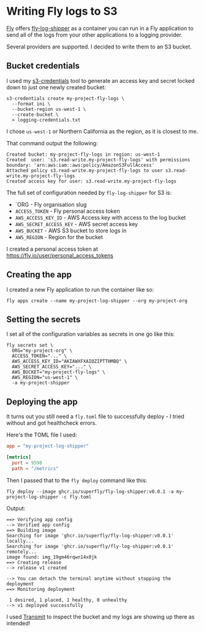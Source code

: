 # Writing Fly logs to S3

[Fly](https://fly.io/) offers [fly-log-shipper](https://github.com/superfly/fly-log-shipper) as a container you can run in a Fly application to send all of the logs from your other applications to a logging provider.

Several providers are supported. I decided to write them to an S3 bucket.

## Bucket credentials

I used my [s3-credentials](https://github.com/simonw/s3-credentials) tool to generate an access key and secret locked down to just one newly created bucket:

```
s3-credentials create my-project-fly-logs \
  --format ini \
  --bucket-region us-west-1 \
  --create-bucket \
  > logging-credentials.txt
```
I chose `us-west-1` or Northern California as the region, as it is closest to me.

That command output the following:

```
Created bucket: my-project-fly-logs in region: us-west-1
Created  user: 's3.read-write.my-project-fly-logs' with permissions boundary: 'arn:aws:iam::aws:policy/AmazonS3FullAccess'
Attached policy s3.read-write.my-project-fly-logs to user s3.read-write.my-project-fly-logs
Created access key for user: s3.read-write.my-project-fly-logs
```

The full set of configuration needed by `fly-log-shipper` for S3 is:

- `ORG - Fly organisation slug
- `ACCESS_TOKEN` - Fly personal access token
- `AWS_ACCESS_KEY_ID`	- AWS Access key with access to the log bucket
- `AWS_SECRET_ACCESS_KEY` - AWS secret access key
- `AWS_BUCKET` - AWS S3 bucket to store logs in
- `AWS_REGION` - Region for the bucket

I created a personal access token at https://fly.io/user/personal_access_tokens

## Creating the app

I created a new Fly application to run the container like so:

    fly apps create --name my-project-log-shipper --org my-project-org

## Setting the secrets

I set all of the configuration variables as secrets in one go like this:
```
fly secrets set \
  ORG="my-project-org" \
  ACCESS_TOKEN="..." \
  AWS_ACCESS_KEY_ID="AKIAWXFXAIOZIPTTHMBQ" \
  AWS_SECRET_ACCESS_KEY="..." \
  AWS_BUCKET="my-project-fly-logs" \
  AWS_REGION="us-west-1" \
  -a my-project-shipper
```

## Deploying the app

It turns out you still need a `fly.toml` file to successfully deploy - I tried without and got healthcheck errors.

Here's the TOML file I used:

```toml
app = "my-project-log-shipper"

[metrics]
  port = 9598
  path = "/metrics"
```

Then I passed that to the `fly deploy` command like this:

```
fly deploy --image ghcr.io/superfly/fly-log-shipper:v0.0.1 -a my-project-log-shipper -c fly.toml
```
Output:
```
==> Verifying app config
--> Verified app config
==> Building image
Searching for image 'ghcr.io/superfly/fly-log-shipper:v0.0.1' locally...
Searching for image 'ghcr.io/superfly/fly-log-shipper:v0.0.1' remotely...
image found: img_19gm46rqwn14x0jk
==> Creating release
--> release v1 created

--> You can detach the terminal anytime without stopping the deployment
==> Monitoring deployment

 1 desired, 1 placed, 1 healthy, 0 unhealthy
--> v1 deployed successfully
```
I used [Transmit](https://panic.com/transmit/) to inspect the bucket and my logs are showing up there as intended!

